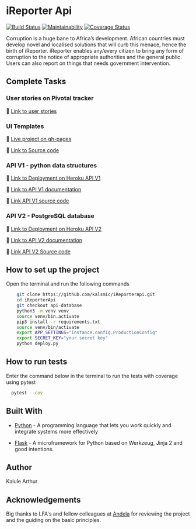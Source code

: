 # iReporter Api

[![Build Status](https://travis-ci.com/kalsmic/iReporterApi.svg?branch=api)](https://travis-ci.com/kalsmic/iReporterApi)
[![Maintainability](https://api.codeclimate.com/v1/badges/2b2df2ba4fc8d8138ab4/maintainability)](https://codeclimate.com/github/kalsmic/iReporterApi/maintainability)
[![Coverage Status](https://coveralls.io/repos/github/kalsmic/iReporterApi/badge.svg?branch=api)](https://coveralls.io/github/kalsmic/iReporterApi?branch=api-database)

Corruption is a huge bane to Africa’s development. African countries must develop novel and
localised solutions that will curb this menace, hence the birth of iReporter. iReporter enables
any/every citizen to bring any form of corruption to the notice of appropriate authorities and the general public. Users can also report on things that needs government intervention.

## Complete Tasks

### User stories on Pivotal tracker

:link:  [Link to user stories](https://www.pivotaltracker.com/n/projects/2231809)

### UI Templates

:link: [Live project on gh-pages](https://kalsmic.github.io/iReporter/)

:link: [Link to Source code](https://github.com/kalsmic/iReporter/tree/develop)

### API V1 - python data structures

:rocket: [Link to Deployment on Heroku API V1](https://ireporterapiv1.herokuapp.com/)

:green_book: [Link to API V1 documentation](https://app.swaggerhub.com/apis-docs/kalsmiciReporter1/iReporter/v1)

:paperclip: [Link API V1 source code](https://github.com/kalsmic/iReporterApi/tree/api)

### API V2 - PostgreSQL database

:rocket: [Link to Deployment on Heroku API V2](https://ireporterapiv2.herokuapp.com/)

:green_book: [Link to API V2 documentation](https://ireporterapiv2.herokuapp.com/api/v2/docs)

:paperclip: [Link API V2 Source code](https://github.com/kalsmic/iReporterApi/tree/api-database)

## How to set up the project

Open the terminal and run the following commands

```bash
    git clone https://github.com/kalsmic/iReporterApi.git
    cd iReporterApi
    git checkout api-database
    python3 -m venv venv
    source venv/bin.activate
    pip3 install -r requirements.txt
    source venv/bin/activate
    export APP_SETTINGS="instance.config.ProductionConfig"
    export SECRET_KEY="your secret key"
    python deploy.py
```

## How to run tests

Enter the command below in the terminal to run the tests with coverage using
 pytest

```bash
  pytest --cov
```

## Built With

- [Python](https://www.python.org/) - A programming language that lets you work quickly and integrate systems more effectively

- [Flask](http://flask.pocoo.org/) - A microframework for Python based on Werkzeug, Jinja 2 and good intentions.

## Author

Kalule Arthur

## Acknowledgements

Big thanks to LFA's and fellow colleagues at [Andela](https://andela.com) for reviewing the project and the guiding on the basic principles.
